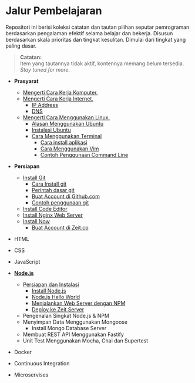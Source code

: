 # Jalur Pembelajaran

Repositori ini berisi koleksi catatan dan tautan pilihan seputar pemrograman berdasarkan pengalaman efektif selama belajar dan bekerja. Disusun berdasarkan skala prioritas dan tingkat kesulitan. Dimulai dari tingkat yang paling dasar. 

> **Catatan:**   
> Item yang tautannya tidak aktif, kontennya memang belum tersedia. *Stay tuned for more.*

- **Prasyarat**   
  - [Mengerti Cara Kerja Komputer.](komputer/readme.md)
  - [Mengerti Cara Kerja Internet.](internet/readme.md)
    - [IP Address](internet/readme.md#ip-address)
    - [DNS](internet/readme.md#dns)
  - [Mengerti Cara Menggunakan Linux.](linux/readme.md)
    - [Alasan Menggunakan Ubuntu](linux/readme.md#alasan-menggunakan-ubuntu)
    - [Instalasi Ubuntu](linux/readme.md#instalasi-ubuntu)
    - [Cara Menggunakan Terminal](linux/readme.md#cara-menggunakan-terminal)
      - [Cara install aplikasi](linux/readme.md#cara-install-aplikasi)
      - [Cara Menggunakan Vim](linux/readme.md#cara-menggunakan-vim)
      - [Contoh Penggunaan Command Line](linux/readme.md#contoh-penggunaan-command-line)
- **Persiapan**
  - [Install Git](git/readme.md)
    - [Cara Install git](git#cara-install-git)
    - [Perintah dasar git](git#perintah-dasar-git)
    - [Buat Account di Github.com](git#buat-account-di-githubcom)
    - [Contoh penggunaan git](git#contoh-penggunaan-git)
  - [Install Code Editor](persiapan.md#install-vscode)
  - [Install Nginx Web Server](https://www.nginx.com/resources/wiki/start/topics/tutorials/install/#official-debian-ubuntu-packages)
  - [Install Now](persiapan.md#install-now)
    - [Buat Account di Zeit.co](persiapan.md#buat-account-zeitco)
- HTML
- CSS
- JavaScript
- [**Node.js**](node.js/)   
  - [Persiapan dan Instalasi](node.js/anoa/readme.md)
    - [Install Node.js](node.js/anoa/readme.md#install-nodejs)
    - [Node.js Hello World](node.js/anoa/readme.md#nodejs-hello-world)
    - [Menjalankan Web Server dengan NPM](node.js/anoa/readme.md#menjalankan-web-server-dengan-npm)
    - [Deploy ke Zeit Server](node.js/anoa/readme.md#deploy-ke-zeit-server)
  - Pengenalan Singkat Node.js & NPM
  - Menyimpan Data Menggunakan Mongoose
    - Install Mongo Database Server
  - Membuat REST API Menggunakan Fastify
  - Unit Test Menggunakan Mocha, Chai dan Supertest
  
- Docker
- Continuous Integration
- Microservises
